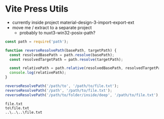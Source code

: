 # Vite Press Utils
* currently inside project material-design-3-import-export-ext
* move me / extract to a separate project
  * probably to nuxt3-win32-posix-path?
```js
const path = require('path');

function reverseResolvePath(basePath, targetPath) {
  const resolvedBasePath = path.resolve(basePath);
  const resolvedTargetPath = path.resolve(targetPath);

  const relativePath = path.relative(resolvedBasePath, resolvedTargetPath);
  console.log(relativePath);
}

reverseResolvePath('/path/to', '/path/to/file.txt');
reverseResolvePath('/path', '/path/to/file.txt');
reverseResolvePath('/path/to/folder/inside/deep', '/path/to/file.txt');

```
```log
file.txt
to\file.txt
..\..\..\file.txt
```
